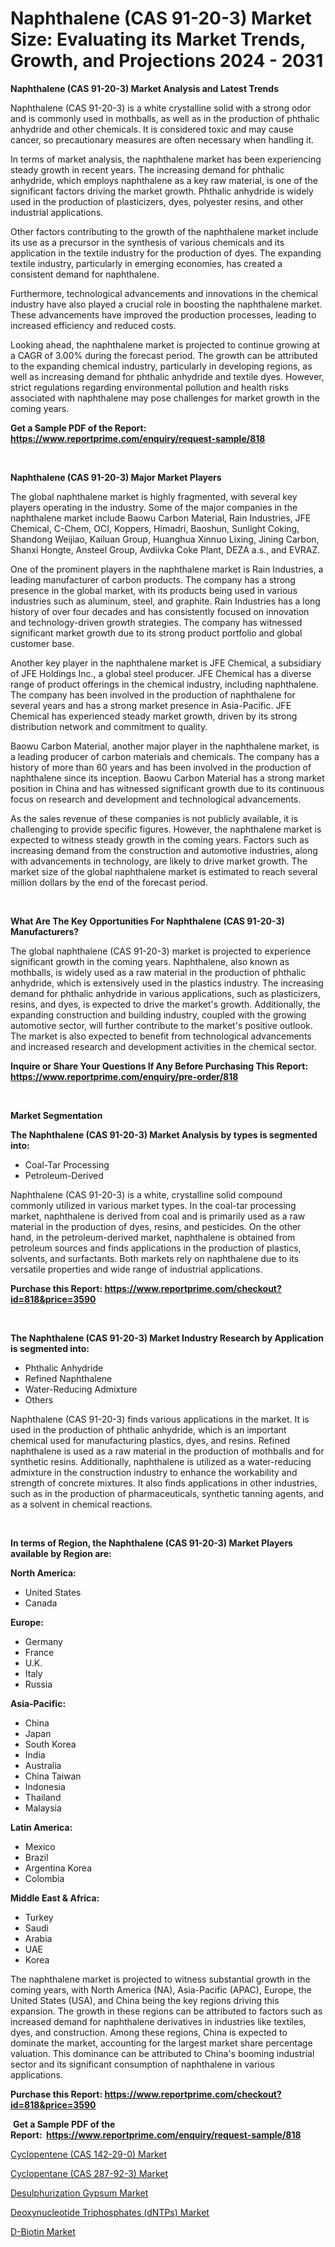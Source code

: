 <p><h1>Naphthalene (CAS 91-20-3) Market Size: Evaluating its Market Trends, Growth, and Projections 2024 - 2031</h1></p><p><strong>Naphthalene (CAS 91-20-3) Market Analysis and Latest Trends</strong></p>
<p><p>Naphthalene (CAS 91-20-3) is a white crystalline solid with a strong odor and is commonly used in mothballs, as well as in the production of phthalic anhydride and other chemicals. It is considered toxic and may cause cancer, so precautionary measures are often necessary when handling it.</p><p>In terms of market analysis, the naphthalene market has been experiencing steady growth in recent years. The increasing demand for phthalic anhydride, which employs naphthalene as a key raw material, is one of the significant factors driving the market growth. Phthalic anhydride is widely used in the production of plasticizers, dyes, polyester resins, and other industrial applications.</p><p>Other factors contributing to the growth of the naphthalene market include its use as a precursor in the synthesis of various chemicals and its application in the textile industry for the production of dyes. The expanding textile industry, particularly in emerging economies, has created a consistent demand for naphthalene.</p><p>Furthermore, technological advancements and innovations in the chemical industry have also played a crucial role in boosting the naphthalene market. These advancements have improved the production processes, leading to increased efficiency and reduced costs.</p><p>Looking ahead, the naphthalene market is projected to continue growing at a CAGR of 3.00% during the forecast period. The growth can be attributed to the expanding chemical industry, particularly in developing regions, as well as increasing demand for phthalic anhydride and textile dyes. However, strict regulations regarding environmental pollution and health risks associated with naphthalene may pose challenges for market growth in the coming years.</p></p>
<p><strong>Get a Sample PDF of the Report:&nbsp; <a href="https://www.reportprime.com/enquiry/request-sample/818">https://www.reportprime.com/enquiry/request-sample/818</a></strong></p>
<p>&nbsp;</p>
<p><strong>Naphthalene (CAS 91-20-3) Major Market Players</strong></p>
<p><p>The global naphthalene market is highly fragmented, with several key players operating in the industry. Some of the major companies in the naphthalene market include Baowu Carbon Material, Rain Industries, JFE Chemical, C-Chem, OCI, Koppers, Himadri, Baoshun, Sunlight Coking, Shandong Weijiao, Kailuan Group, Huanghua Xinnuo Lixing, Jining Carbon, Shanxi Hongte, Ansteel Group, Avdiivka Coke Plant, DEZA a.s., and EVRAZ.</p><p>One of the prominent players in the naphthalene market is Rain Industries, a leading manufacturer of carbon products. The company has a strong presence in the global market, with its products being used in various industries such as aluminum, steel, and graphite. Rain Industries has a long history of over four decades and has consistently focused on innovation and technology-driven growth strategies. The company has witnessed significant market growth due to its strong product portfolio and global customer base.</p><p>Another key player in the naphthalene market is JFE Chemical, a subsidiary of JFE Holdings Inc., a global steel producer. JFE Chemical has a diverse range of product offerings in the chemical industry, including naphthalene. The company has been involved in the production of naphthalene for several years and has a strong market presence in Asia-Pacific. JFE Chemical has experienced steady market growth, driven by its strong distribution network and commitment to quality.</p><p>Baowu Carbon Material, another major player in the naphthalene market, is a leading producer of carbon materials and chemicals. The company has a history of more than 60 years and has been involved in the production of naphthalene since its inception. Baowu Carbon Material has a strong market position in China and has witnessed significant growth due to its continuous focus on research and development and technological advancements.</p><p>As the sales revenue of these companies is not publicly available, it is challenging to provide specific figures. However, the naphthalene market is expected to witness steady growth in the coming years. Factors such as increasing demand from the construction and automotive industries, along with advancements in technology, are likely to drive market growth. The market size of the global naphthalene market is estimated to reach several million dollars by the end of the forecast period.</p></p>
<p>&nbsp;</p>
<p><strong>What Are The Key Opportunities For Naphthalene (CAS 91-20-3) Manufacturers?</strong></p>
<p><p>The global naphthalene (CAS 91-20-3) market is projected to experience significant growth in the coming years. Naphthalene, also known as mothballs, is widely used as a raw material in the production of phthalic anhydride, which is extensively used in the plastics industry. The increasing demand for phthalic anhydride in various applications, such as plasticizers, resins, and dyes, is expected to drive the market's growth. Additionally, the expanding construction and building industry, coupled with the growing automotive sector, will further contribute to the market's positive outlook. The market is also expected to benefit from technological advancements and increased research and development activities in the chemical sector.</p></p>
<p><strong>Inquire or Share Your Questions If Any Before Purchasing This Report: <a href="https://www.reportprime.com/enquiry/pre-order/818">https://www.reportprime.com/enquiry/pre-order/818</a></strong></p>
<p>&nbsp;</p>
<p><strong>Market Segmentation</strong></p>
<p><strong>The Naphthalene (CAS 91-20-3) Market Analysis by types is segmented into:</strong></p>
<p><ul><li>Coal-Tar Processing</li><li>Petroleum-Derived</li></ul></p>
<p><p>Naphthalene (CAS 91-20-3) is a white, crystalline solid compound commonly utilized in various market types. In the coal-tar processing market, naphthalene is derived from coal and is primarily used as a raw material in the production of dyes, resins, and pesticides. On the other hand, in the petroleum-derived market, naphthalene is obtained from petroleum sources and finds applications in the production of plastics, solvents, and surfactants. Both markets rely on naphthalene due to its versatile properties and wide range of industrial applications.</p></p>
<p><strong>Purchase this Report:&nbsp;<a href="https://www.reportprime.com/checkout?id=818&price=3590">https://www.reportprime.com/checkout?id=818&price=3590</a></strong></p>
<p>&nbsp;</p>
<p><strong>The Naphthalene (CAS 91-20-3) Market Industry Research by Application is segmented into:</strong></p>
<p><ul><li>Phthalic Anhydride</li><li>Refined Naphthalene</li><li>Water-Reducing Admixture</li><li>Others</li></ul></p>
<p><p>Naphthalene (CAS 91-20-3) finds various applications in the market. It is used in the production of phthalic anhydride, which is an important chemical used for manufacturing plastics, dyes, and resins. Refined naphthalene is used as a raw material in the production of mothballs and for synthetic resins. Additionally, naphthalene is utilized as a water-reducing admixture in the construction industry to enhance the workability and strength of concrete mixtures. It also finds applications in other industries, such as in the production of pharmaceuticals, synthetic tanning agents, and as a solvent in chemical reactions.</p></p>
<p>&nbsp;</p>
<p><strong>In terms of Region, the Naphthalene (CAS 91-20-3) Market Players available by Region are:</strong></p>
<p>
    <p> <strong> North America: </strong>
        <ul>
            <li>United States</li>
            <li>Canada</li>
        </ul>
        </p> 
    <p> <strong> Europe: </strong>
        <ul>
            <li>Germany</li>
            <li>France</li>
            <li>U.K.</li>
            <li>Italy</li>
            <li>Russia</li>
        </ul>
        </p> 
    <p> <strong> Asia-Pacific: </strong>
        <ul>
            <li>China</li>
            <li>Japan</li>
            <li>South Korea</li>
            <li>India</li>
            <li>Australia</li>
            <li>China Taiwan</li>
            <li>Indonesia</li>
            <li>Thailand</li>
            <li>Malaysia</li>
        </ul>
        </p> 
    <p> <strong> Latin America: </strong>
        <ul>
            <li>Mexico</li>
            <li>Brazil</li>
            <li>Argentina Korea</li>
            <li>Colombia</li>
        </ul>
        </p> 
    <p> <strong> Middle East & Africa: </strong>
        <ul>
            <li>Turkey</li>
            <li>Saudi</li>
            <li>Arabia</li>
            <li>UAE</li>
            <li>Korea</li>
        </ul>
    </p>
    </p>
<p><p>The naphthalene market is projected to witness substantial growth in the coming years, with North America (NA), Asia-Pacific (APAC), Europe, the United States (USA), and China being the key regions driving this expansion. The growth in these regions can be attributed to factors such as increased demand for naphthalene derivatives in industries like textiles, dyes, and construction. Among these regions, China is expected to dominate the market, accounting for the largest market share percentage valuation. This dominance can be attributed to China's booming industrial sector and its significant consumption of naphthalene in various applications.</p></p>
<p><strong>Purchase this Report: <a href="https://www.reportprime.com/checkout?id=818&price=3590">https://www.reportprime.com/checkout?id=818&price=3590</a></strong></p>
<p>&nbsp;<strong>Get a Sample PDF of the Report:&nbsp;&nbsp;<a href="https://www.reportprime.com/enquiry/request-sample/818">https://www.reportprime.com/enquiry/request-sample/818</a></strong></p>
<p><strong></strong></p>
<p><p><a href="https://github.com/rahu1505/Market-Research-Report-List-1/blob/main/cyclopentene-cas-142-29-0-market.md">Cyclopentene (CAS 142-29-0) Market</a></p><p><a href="https://github.com/rahu1502/Market-Research-Report-List-1/blob/main/cyclopentane-cas-287-92-3-market.md">Cyclopentane (CAS 287-92-3) Market</a></p><p><a href="https://github.com/aashishrp02/Market-Research-Report-List-1/blob/main/desulphurization-gypsum-market.md">Desulphurization Gypsum Market</a></p><p><a href="https://github.com/aashishrp/Market-Research-Report-List-1/blob/main/deoxynucleotide-triphosphates-dntps-market.md">Deoxynucleotide Triphosphates (dNTPs) Market</a></p><p><a href="https://github.com/rahu1506/Market-Research-Report-List-1/blob/main/d-biotin-market.md">D-Biotin Market</a></p></p>